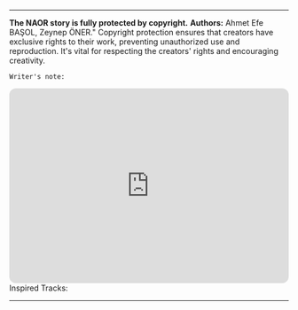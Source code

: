 ***
**The NAOR story is fully protected by copyright.**
**Authors:** Ahmet Efe BAŞOL, Zeynep ÖNER."
	Copyright protection ensures that creators have exclusive rights to their work, preventing unauthorized use and reproduction. It's vital for respecting the creators' rights and encouraging creativity.

```
Writer's note:

```

<iframe style="border-radius:12px" src="https://open.spotify.com/embed/playlist/36jrUdub32RNWIoXv5Vp5g?utm_source=generator" width="100%" height="352" frameBorder="0" allowfullscreen="" allow="autoplay; clipboard-write; encrypted-media; fullscreen; picture-in-picture" loading="lazy"></iframe>
Inspired Tracks: 

---

